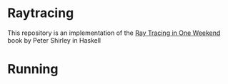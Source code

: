 # Raytracing

This repository is an implementation of the [Ray Tracing in One Weekend](https://www.realtimerendering.com/raytracing/Ray%20Tracing%20in%20a%20Weekend.pdf) book by Peter Shirley in Haskell

# Running
